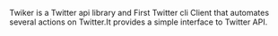 Twiker is a Twitter api library and First Twitter cli Client that automates several actions on Twitter.It provides a simple interface to Twitter API. 
